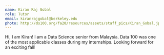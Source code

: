 ```yaml
---
name: Kiran Raj Gobal
role: Tutor
email: kiranrajgobal@berkeley.edu
photo: http://ds100.org/fa20/resources/assets/staff_pics/Kiran_Gobal.jpg
---
```


Hi, I am Kiran!  I am a Data Science senior from Malaysia. Data 100 was one of the most applicable classes during my internships. Looking forward for an exciting fall!
